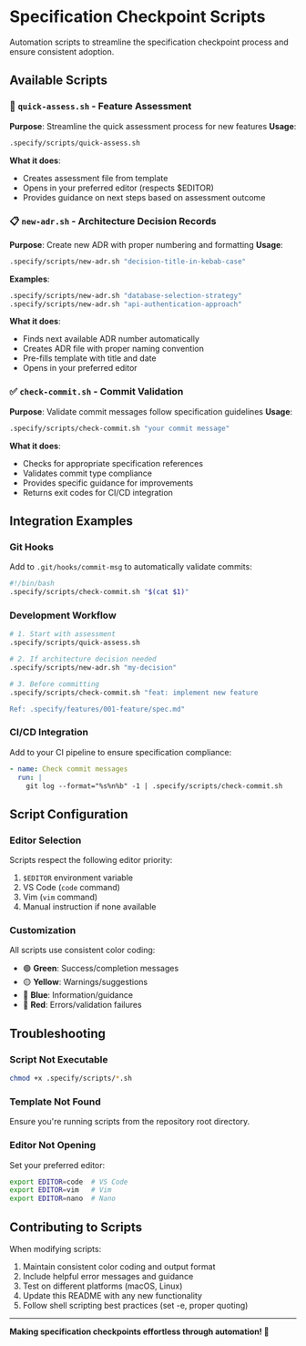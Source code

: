 # Specification Checkpoint Scripts

Automation scripts to streamline the specification checkpoint process and ensure consistent adoption.

## Available Scripts

### 🚀 `quick-assess.sh` - Feature Assessment
**Purpose**: Streamline the quick assessment process for new features
**Usage**:
```bash
.specify/scripts/quick-assess.sh
```
**What it does**:
- Creates assessment file from template
- Opens in your preferred editor (respects $EDITOR)
- Provides guidance on next steps based on assessment outcome

### 📋 `new-adr.sh` - Architecture Decision Records
**Purpose**: Create new ADR with proper numbering and formatting
**Usage**:
```bash
.specify/scripts/new-adr.sh "decision-title-in-kebab-case"
```
**Examples**:
```bash
.specify/scripts/new-adr.sh "database-selection-strategy"
.specify/scripts/new-adr.sh "api-authentication-approach"
```
**What it does**:
- Finds next available ADR number automatically
- Creates ADR file with proper naming convention
- Pre-fills template with title and date
- Opens in your preferred editor

### ✅ `check-commit.sh` - Commit Validation
**Purpose**: Validate commit messages follow specification guidelines
**Usage**:
```bash
.specify/scripts/check-commit.sh "your commit message"
```
**What it does**:
- Checks for appropriate specification references
- Validates commit type compliance
- Provides specific guidance for improvements
- Returns exit codes for CI/CD integration

## Integration Examples

### Git Hooks
Add to `.git/hooks/commit-msg` to automatically validate commits:
```bash
#!/bin/bash
.specify/scripts/check-commit.sh "$(cat $1)"
```

### Development Workflow
```bash
# 1. Start with assessment
.specify/scripts/quick-assess.sh

# 2. If architecture decision needed
.specify/scripts/new-adr.sh "my-decision"

# 3. Before committing
.specify/scripts/check-commit.sh "feat: implement new feature

Ref: .specify/features/001-feature/spec.md"
```

### CI/CD Integration
Add to your CI pipeline to ensure specification compliance:
```yaml
- name: Check commit messages
  run: |
    git log --format="%s%n%b" -1 | .specify/scripts/check-commit.sh
```

## Script Configuration

### Editor Selection
Scripts respect the following editor priority:
1. `$EDITOR` environment variable
2. VS Code (`code` command)
3. Vim (`vim` command)
4. Manual instruction if none available

### Customization
All scripts use consistent color coding:
- 🟢 **Green**: Success/completion messages
- 🟡 **Yellow**: Warnings/suggestions
- 🔵 **Blue**: Information/guidance
- 🔴 **Red**: Errors/validation failures

## Troubleshooting

### Script Not Executable
```bash
chmod +x .specify/scripts/*.sh
```

### Template Not Found
Ensure you're running scripts from the repository root directory.

### Editor Not Opening
Set your preferred editor:
```bash
export EDITOR=code  # VS Code
export EDITOR=vim   # Vim
export EDITOR=nano  # Nano
```

## Contributing to Scripts

When modifying scripts:
1. Maintain consistent color coding and output format
2. Include helpful error messages and guidance
3. Test on different platforms (macOS, Linux)
4. Update this README with any new functionality
5. Follow shell scripting best practices (set -e, proper quoting)

---

**Making specification checkpoints effortless through automation! 🚀**
